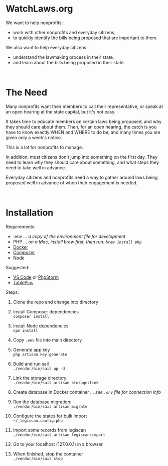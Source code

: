 # WatchLaws.org

We want to help nonprofits:

- work with other nonprofits and everyday citizens, 
- to quickly identify the bills being proposed that are important to them.

We also want to help everyday citizens:

- understand the lawmaking process in their state,
- and learn about the bills being proposed in their state.

<br />

# The Need

Many nonprofits want their members to call their representative, or speak at an open hearing at the state capital, but it's not easy.

It takes time to educate members on certain laws being proposed, and why they should care about them. Then, for an open hearing, the catch is you have to know exactly WHEN and WHERE to do be, and many times you are given only a week's notice.

This is a lot for nonprofits to manage.

In addition, most citizens don't jump into something on the first day. They need to learn why they should care about something, and what steps they need to take well in advance.

Everyday citizens and nonprofits need a way to gather around laws being proposed well in advance of when their engagement is needed.

<br />

# Installation

Requirements:

- .env *... a copy of the environment file for development*
- PHP *... on a Mac, install brew first, then run: `brew install php`*
- [Docker](https://www.docker.com/)
- [Composer](https://getcomposer.org/)
- [Node](https://nodejs.org/en/)

Suggested:

- [VS Code](https://code.visualstudio.com/) or [PhpStorm](https://www.jetbrains.com/phpstorm/)
- [TablePlus](https://tableplus.com/)

Steps:

1. Clone the repo and change into directory
   
2. Install Composer dependencies\
   `composer install`
   
3. Install Node dependencies\
   `npm install`
   
4. Copy `.env` file into main directory
   
5. Generate app key\
   `php artisan key:generate`

6. Build and run sail\
   `./vendor/bin/sail up -d`

7. Link the storage directory\
   `./vendor/bin/sail artisan storage:link`

8. Create database in Docker container *... see `.env` file for connection info*

9.  Run the database migration:\
   `./vendor/bin/sail artisan migrate`

9. Configure the states for bulk import\
   `~/_legiscan.config.php`

10. Import some records from legiscan\
    `./vendor/bin/sail artisan legiscan:import`

11. Go to your localhost (127.0.0.1) in a browser
    
12. When finished, stop the container\
    `./vendor/bin/sail stop`
